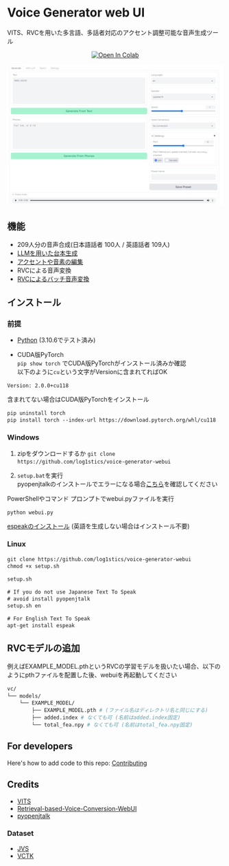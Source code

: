 # Voice Generator web UI
VITS、RVCを用いた多言語、多話者対応のアクセント調整可能な音声生成ツール
<div align="center">

[![Open In Colab](https://img.shields.io/badge/Colab-F9AB00?style=for-the-badge&logo=googlecolab&color=525252)](https://colab.research.google.com/github/log1stics/voice-generator-webui/blob/main/colab.ipynb)

</div>

![](../images/Screenshot.png)

## 機能
- 209人分の音声合成(日本語話者 100人 / 英語話者 109人)
- [LLMを用いた台本生成](how_llm.md)
- [アクセントや音素の編集](accent.md)
- RVCによる音声変換
- [RVCによるバッチ音声変換](how_batch.md)



## インストール

### 前提
- [Python](https://www.python.org/downloads/windows/) (3.10.6でテスト済み)

- CUDA版PyTorch  
 `pip show torch` でCUDA版PyTorchがインストール済みか確認  
以下のように`cu`という文字がVersionに含まれてればOK
```shell
Version: 2.0.0+cu118
```
含まれてない場合はCUDA版PyTorchをインストール
```shell
pip uninstall torch
pip install torch --index-url https://download.pytorch.org/whl/cu118
```


### Windows

1. zipをダウンロードするか
`git clone https://github.com/log1stics/voice-generator-webui`

3. `setup.bat`を実行  
pyopenjtalkのインストールでエラーになる場合[こちら](dependencies.md)を確認してください

PowerShellやコマンド プロンプトでwebui.pyファイルを実行
```shell
python webui.py
```

[espeakのインストール](dependencies.md#espeak-英語を生成しない場合は不要) (英語を生成しない場合はインストール不要)

### Linux


```shell
git clone https://github.com/log1stics/voice-generator-webui
chmod +x setup.sh
```
```shell
setup.sh
```

```shell
# If you do not use Japanese Text To Speak
# avoid install pyopenjtalk
setup.sh en
```
```shell
# For English Text To Speak
apt-get install espeak
```

## RVCモデルの追加

例えばEXAMPLE_MODEL.pthというRVCの学習モデルを扱いたい場合、以下のようにpthファイルを配置した後、webuiを再起動してください
```bash
vc/
└── models/
    └── EXAMPLE_MODEL/
        ├── EXAMPLE_MODEL.pth # (ファイル名はディレクトリ名と同じにする)
        ├── added.index # なくても可 (名前はadded.index固定)
        └── total_fea.npy # なくても可 (名前はtotal_fea.npy固定)
```


## For developers
Here's how to add code to this repo: [Contributing](docs/add_vits.md)


## Credits

- [VITS](https://github.com/jaywalnut310/vits)
- [Retrieval-based-Voice-Conversion-WebUI](https://github.com/liujing04/Retrieval-based-Voice-Conversion-WebUI)
- [pyopenjtalk](https://github.com/r9y9/pyopenjtalk)

### Dataset
- [JVS](https://sites.google.com/site/shinnosuketakamichi/research-topics/jvs_corpus)
- [VCTK](https://datashare.ed.ac.uk/handle/10283/2950)
